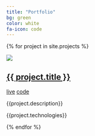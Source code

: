 ```yaml
---
title: "Portfolio"
bg: green
color: white
fa-icon: code
---
```


<div class="row">

{% for project in site.projects %}
    <div class="portfolio-item col-sm-6">
      <img class="img-fluid" src="{{ project.img_url }}">
      <section class="portfolio-item-details">
          <h2>
              <a href="{{ project.external_url }}">{{ project.title }}</a>
          </h2>
          <div class="portfolio-item-links">
              <a href="{{ project.external_url }}">live</a>
              <a href="{{ project.github_url }}">code</a>
          </div>
          <p>
            {{project.description}}
          </p>
          <p>
            {{project.technologies}}
          </p>
      </section>
    </div>
{% endfor %}

</div>
